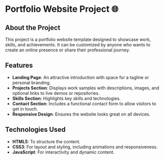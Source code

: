 # Portfolio Website Project 🌐

## About the Project
This project is a portfolio website template designed to showcase work, skills, and achievements. It can be customized by anyone who wants to create an online presence or share their professional journey.

## Features
- **Landing Page**: An attractive introduction with space for a tagline or personal branding.
- **Projects Section**: Displays work samples with descriptions, images, and optional links to live demos or repositories.
- **Skills Section**: Highlights key skills and technologies.
- **Contact Section**: Includes a functional contact form to allow visitors to get in touch.
- **Responsive Design**: Ensures the website looks great on all devices.

## Technologies Used
- **HTML5**: To structure the content.
- **CSS3**: For layout and styling, including animations and responsiveness.
- **JavaScript**: For interactivity and dynamic content.

